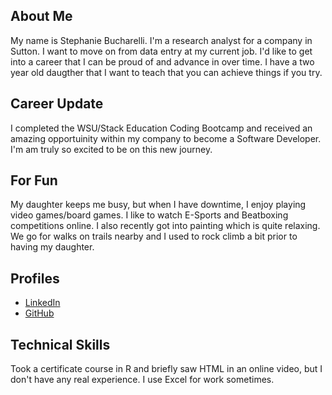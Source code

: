 ## About Me
My name is Stephanie Bucharelli. I'm a research analyst for a company in Sutton. I want to move on from data entry at my current job. I'd like to get into a career that I can be proud of and advance in over time. I have a two year old daugther that I want to teach that you can achieve things if you try.

## Career Update
I completed the WSU/Stack Education Coding Bootcamp and received an amazing opportuinity within my company to become a Software Developer. I'm am truly so excited to be on this new journey.

## For Fun 
My daughter keeps me busy, but when I have downtime, I enjoy playing video games/board games. I like to watch E-Sports and Beatboxing competitions online. I also recently got into painting which is quite relaxing. We go for walks on trails nearby and I used to rock climb a bit prior to having my daughter.

## Profiles
* [LinkedIn](https://www.linkedin.com/in/stephanie-bucharelli-0946141ab/)
* [GitHub](https://github.com/SBucharelli)

## Technical Skills
Took a certificate course in R and briefly saw HTML in an online video, but I don't have any real experience. I use Excel for work sometimes.